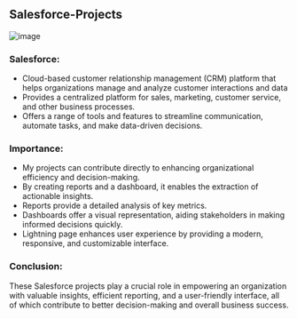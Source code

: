 ## Salesforce-Projects 
![image](https://github.com/LuseroNajera/Salesforce-Projects/assets/155403528/f28de01a-1109-4d7f-b1b8-4b8a8b867eb6)




### Salesforce: 

- Cloud-based customer relationship management (CRM) platform that helps organizations manage and analyze customer interactions and data
- Provides a centralized platform for sales, marketing, customer service, and other business processes.
- Offers a range of tools and features to streamline communication, automate tasks, and make data-driven decisions.

### Importance:
- My projects can contribute directly to enhancing organizational efficiency and decision-making.
- By creating reports and a dashboard, it enables the extraction of actionable insights.
- Reports provide a detailed analysis of key metrics.
- Dashboards offer a visual representation, aiding stakeholders in making informed decisions quickly.
- Lightning page enhances user experience by providing a modern, responsive, and customizable interface. 

### Conclusion: 
These Salesforce projects play a crucial role in empowering an organization with valuable insights, efficient reporting, and a user-friendly interface, all of which contribute to better decision-making and overall business success.
